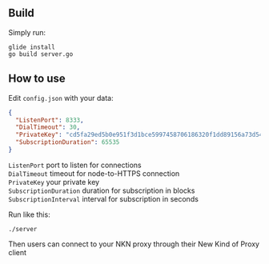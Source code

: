 ## Build
Simply run:
```shell
glide install
go build server.go
```

## How to use
Edit `config.json` with your data:
```json
{
  "ListenPort": 8333,
  "DialTimeout": 30,
  "PrivateKey": "cd5fa29ed5b0e951f3d1bce5997458706186320f1dd89156a73d54ed752a7f37",
  "SubscriptionDuration": 65535
}
```
`ListenPort` port to listen for connections  
`DialTimeout` timeout for node-to-HTTPS connection  
`PrivateKey` your private key  
`SubscriptionDuration` duration for subscription in blocks  
`SubscriptionInterval` interval for subscription in seconds  

Run like this:
```shell
./server
```

Then users can connect to your NKN proxy through their New Kind of Proxy client
